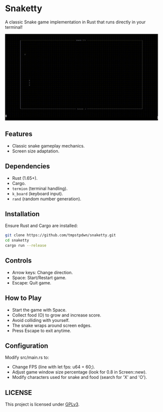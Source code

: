 # Snaketty

A classic Snake game implementation in Rust that runs directly in your terminal!

![Gameplay Demo](snaketty.gif)

## Features
- Classic snake gameplay mechanics.
- Screen size adaptation.

## Dependencies
- Rust (1.65+).
- Cargo.
- `termion` (terminal handling).
- `k_board` (keyboard input).
- `rand` (random number generation).

## Installation
Ensure Rust and Cargo are installed:
```bash
git clone https://github.com/tmpstpdwn/snaketty.git
cd snaketty
cargo run --release
```

## Controls

- Arrow keys: Change direction.
- Space: Start/Restart game.
- Escape: Quit game.

## How to Play

- Start the game with Space.
- Collect food (O) to grow and increase score.
- Avoid colliding with yourself.
- The snake wraps around screen edges.
- Press Escape to exit anytime.

## Configuration

Modify src/main.rs to:
- Change FPS (line with let fps: u64 = 60;).
- Adjust game window size percentage (look for 0.8 in Screen::new).
- Modify characters used for snake and food (search for 'X' and 'O').

## LICENSE

This project is licensed under [GPLv3](LICENSE).

